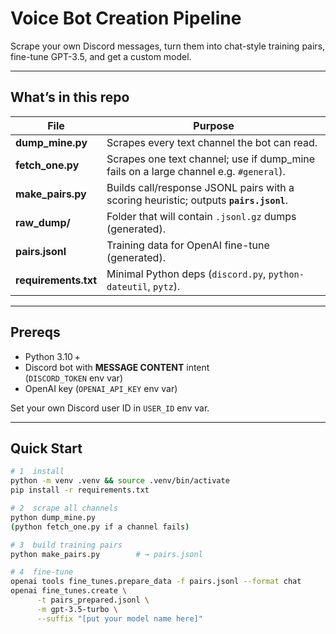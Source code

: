 # Voice Bot Creation Pipeline  
Scrape your own Discord messages, turn them into chat-style training pairs, fine-tune GPT-3.5, and get a custom model.

---

## What’s in this repo

| File | Purpose |
|------|---------|
| **dump_mine.py** | Scrapes every text channel the bot can read. |
| **fetch_one.py** | Scrapes one text channel; use if dump_mine fails on a large channel e.g. `#general`). |
| **make_pairs.py** | Builds call/response JSONL pairs with a scoring heuristic; outputs **`pairs.jsonl`**. |
| **raw_dump/** | Folder that will contain `.jsonl.gz` dumps (generated). |
| **pairs.jsonl** | Training data for OpenAI fine-tune (generated). |
| **requirements.txt** | Minimal Python deps (`discord.py`, `python-dateutil`, `pytz`). |

---

## Prereqs

* Python 3.10 +
* Discord bot with **MESSAGE CONTENT** intent  
  (`DISCORD_TOKEN` env var)
* OpenAI key (`OPENAI_API_KEY` env var)

Set your own Discord user ID in `USER_ID` env var.

---

## Quick Start

```bash
# 1  install
python -m venv .venv && source .venv/bin/activate
pip install -r requirements.txt

# 2  scrape all channels
python dump_mine.py
(python fetch_one.py if a channel fails)

# 3  build training pairs
python make_pairs.py        # → pairs.jsonl

# 4  fine-tune
openai tools fine_tunes.prepare_data -f pairs.jsonl --format chat
openai fine_tunes.create \
      -t pairs_prepared.jsonl \
      -m gpt-3.5-turbo \
      --suffix "[put your model name here]"
